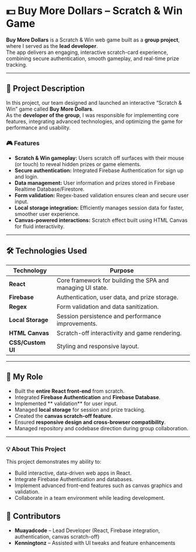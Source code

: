 # 💵 Buy More Dollars – Scratch & Win Game

**Buy More Dollars** is a Scratch & Win web game built as a **group project**, where I served as the **lead developer**.  
The app delivers an engaging, interactive scratch-card experience, combining secure authentication, smooth gameplay, and real-time prize tracking.

---

## 📝 Project Description

In this project, our team designed and launched an interactive “Scratch & Win” game called **Buy More Dollars**.  
As the **developer of the group**, I was responsible for implementing core features, integrating advanced technologies, and optimizing the game for performance and usability.

### 🎮 Features
- **Scratch & Win gameplay:** Users scratch off surfaces with their mouse (or touch) to reveal hidden prizes or game elements.
- **Secure authentication:** Integrated Firebase Authentication for sign up and login.
- **Data management:** User information and prizes stored in Firebase Realtime Database/Firestore.
- **Form validation:** Regex-based validation ensures clean and secure user input.
- **Local storage integration:** Efficiently manages session data for faster, smoother user experience.
- **Canvas-powered interactions:** Scratch effect built using HTML Canvas for fluid interactivity.

---

## 🛠️ Technologies Used

| Technology        | Purpose                                                                 |
|-------------------|-------------------------------------------------------------------------|
| **React**         | Core framework for building the SPA and managing UI state.              |
| **Firebase**      | Authentication, user data, and prize storage.                          |
| **Regex**         | Form validation and data sanitization.                                  |
| **Local Storage** | Session persistence and performance improvements.                      |
| **HTML Canvas**   | Scratch-off interactivity and game rendering.                           |
| **CSS/Custom UI** | Styling and responsive layout.                                          |

---

## 👤 My Role

- Built the **entire React front-end** from scratch.
- Integrated **Firebase Authentication** and **Firebase Database**.
- Implemented ** validation** for user input.
- Managed **local storage** for session and prize tracking.
- Created the **canvas scratch-off feature**.
- Ensured **responsive design and cross-browser compatibility**.
- Managed repository and codebase direction during group collaboration.

---



### 💡 About This Project  
This project demonstrates my ability to:
- Build interactive, data-driven web apps in React.
- Integrate Firebase Authentication and databases.
- Implement advanced front-end features such as canvas graphics and validation.
- Collaborate in a team environment while leading development.

## 👥 Contributors
- **Muayadcode** – Lead Developer (React, Firebase integration, authentication, canvas scratch-off)
- **Kenningtonz** – Assisted with UI tweaks and feature enhancements

